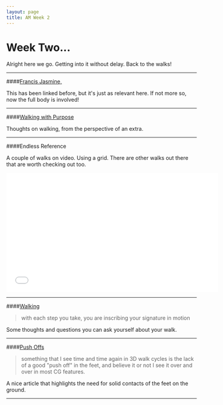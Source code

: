 ```yaml
---
layout: page
title: AM Week 2
---
```


# Week Two...

Alright here we go. Getting into it without delay. Back to the walks!

----

####[Francis Jasmine,](http://www.fjasmin.net/walk_cycle_tutorial/index.html#d23)

This has been linked before, but it's just as relevant here. If not more so, now the full body is involved!

----

####[Walking with Purpose](http://voices.yahoo.com/movie-extra-acting-techniques-walk-purpose-10843551.html)

Thoughts on walking, from the perspective of an extra.

----

####Endless Reference

A couple of walks on video. Using a grid. There are other walks out there that are worth checking out too.

<div class="js-video [vimeo, widescreen]"><iframe width="560" height="315" src="//www.youtube-nocookie.com/embed/G8Veye-N0A4?rel=0" frameborder="0" allowfullscreen></iframe></div>

----

####[Walking](http://www.actingis.com/2012/04/08/walking/)

>with each step you take, you are inscribing your signature in motion

Some thoughts and questions you can ask yourself about your walk.

----

####[Push Offs](http://fliponline.blogspot.co.nz/2007/01/push-off.html)

>something that I see time and time again in 3D walk cycles is the lack of a good "push off" in the feet, and believe it or not I see it over and over in most CG features.

A nice article that highlights the need for solid contacts of the feet on the ground.

----